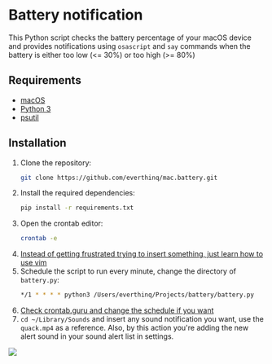 # Battery notification
This Python script checks the battery percentage of your macOS device and provides notifications using `osascript`
and `say` commands when the battery is either too low (<= 30%) or too high (>= 80%)

## Requirements
* [macOS](https://www.apple.com/)
* [Python 3](https://www.python.org/)
* [psutil](https://pypi.org/project/psutil/)

## Installation
1. Clone the repository:
    ```sh 
    git clone https://github.com/everthinq/mac.battery.git
   ```
2. Install the required dependencies:
    ```sh 
    pip install -r requirements.txt
   ``` 
3. Open the crontab editor:
    ```sh
    crontab -e
   ```
4. [Instead of getting frustrated trying to insert something, just learn how to use vim](https://www.geeksforgeeks.org/basic-vim-commands/)
5. Schedule the script to run every minute, change the directory of `battery.py`:
    ```sh
    */1 * * * * python3 /Users/everthinq/Projects/battery/battery.py
   ```
6. [Check crontab.guru and change the schedule if you want](https://crontab.guru/#*/1_*_*_*_*)
7. `cd ~/Library/Sounds` and insert any sound notification you want, use the `quack.mp4` as a reference. Also, by this action you're adding the new alert sound in your sound alert list in settings. 

[![](https://img.youtube.com/vi/Ut9l0h5hP6c/0.jpg)](https://www.youtube.com/watch?v=Ut9l0h5hP6c)

